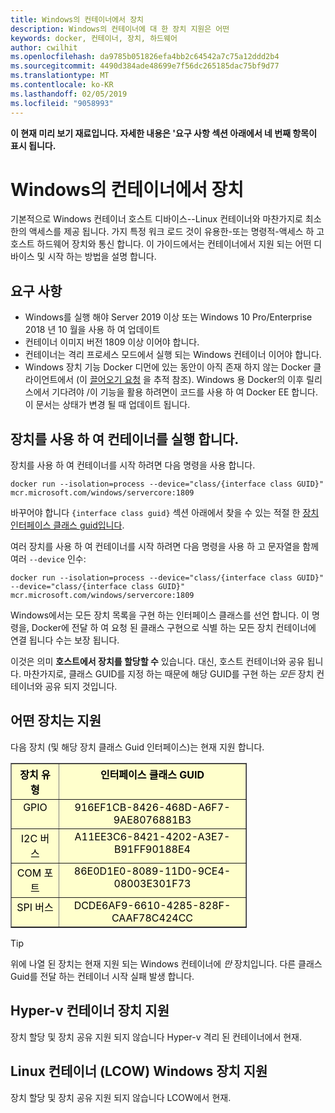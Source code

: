 ```yaml
---
title: Windows의 컨테이너에서 장치
description: Windows의 컨테이너에 대 한 장치 지원은 어떤
keywords: docker, 컨테이너, 장치, 하드웨어
author: cwilhit
ms.openlocfilehash: da9785b051826efa4bb2c64542a7c75a12ddd2b4
ms.sourcegitcommit: 4490d384ade48699e7f56dc265185dac75bf9d77
ms.translationtype: MT
ms.contentlocale: ko-KR
ms.lasthandoff: 02/05/2019
ms.locfileid: "9058993"
---
```

**이 현재 미리 보기 재료입니다. 자세한 내용은 '요구 사항 섹션 아래에서 네 번째 항목이 표시 됩니다.**

# <a name="devices-in-containers-on-windows"></a>Windows의 컨테이너에서 장치

기본적으로 Windows 컨테이너 호스트 디바이스--Linux 컨테이너와 마찬가지로 최소한의 액세스를 제공 됩니다. 가지 특정 워크 로드 것이 유용한-또는 명령적-액세스 하 고 호스트 하드웨어 장치와 통신 합니다. 이 가이드에서는 컨테이너에서 지원 되는 어떤 디바이스 및 시작 하는 방법을 설명 합니다.

## <a name="requirements"></a>요구 사항

- Windows를 실행 해야 Server 2019 이상 또는 Windows 10 Pro/Enterprise 2018 년 10 월을 사용 하 여 업데이트
- 컨테이너 이미지 버전 1809 이상 이어야 합니다.
- 컨테이너는 격리 프로세스 모드에서 실행 되는 Windows 컨테이너 이어야 합니다.
- Windows 장치 기능 Docker 디먼에 있는 동안이 아직 존재 하지 않는 Docker 클라이언트에서 (이 [끌어오기 요청](https://github.com/docker/cli/pull/1606) 을 추적 참조). Windows 용 Docker의 이후 릴리스에서 기다려야 /이 기능을 활용 하려면이 코드를 사용 하 여 Docker EE 합니다. 이 문서는 상태가 변경 될 때 업데이트 됩니다.

## <a name="run-a-container-with-a-device"></a>장치를 사용 하 여 컨테이너를 실행 합니다.

장치를 사용 하 여 컨테이너를 시작 하려면 다음 명령을 사용 합니다.

```shell
docker run --isolation=process --device="class/{interface class GUID}" mcr.microsoft.com/windows/servercore:1809
```

바꾸어야 합니다 `{interface class guid}` 섹션 아래에서 찾을 수 있는 적절 한 [장치 인터페이스 클래스 guid입니다](https://docs.microsoft.com/en-us/windows-hardware/drivers/install/overview-of-device-interface-classes).

여러 장치를 사용 하 여 컨테이너를 시작 하려면 다음 명령을 사용 하 고 문자열을 함께 여러 `--device` 인수:

```shell
docker run --isolation=process --device="class/{interface class GUID}" --device="class/{interface class GUID}" mcr.microsoft.com/windows/servercore:1809
```

Windows에서는 모든 장치 목록을 구현 하는 인터페이스 클래스를 선언 합니다. 이 명령을, Docker에 전달 하 여 요청 된 클래스 구현으로 식별 하는 모든 장치 컨테이너에 연결 됩니다 수는 보장 됩니다.

이것은 의미 **호스트에서 장치를 할당할 수** 있습니다. 대신, 호스트 컨테이너와 공유 됩니다. 마찬가지로, 클래스 GUID를 지정 하는 때문에 해당 GUID를 구현 하는 _모든_ 장치 컨테이너와 공유 되지 것입니다.

## <a name="what-devices-are-supported"></a>어떤 장치는 지원

다음 장치 (및 해당 장치 클래스 Guid 인터페이스)는 현재 지원 합니다.
  
<table border="1" style="background-color:FFFFCC;border-collapse:collapse;border:1px solid FFCC00;color:000000;width:75%" cellpadding="5" cellspacing="5">
<thead>
<tr valign="top">
<th><center>장치 유형</center></th>
<th><center>인터페이스 클래스 GUID</center></th>
</tr>
</thead>
<tbody>
<tr valign="top">
<td><center>GPIO</center></td>
<td><center>916EF1CB-8426-468D-A6F7-9AE8076881B3</center></td>
</tr>
<tr valign="top">
<td><center>I2C 버스</center></td>
<td><center>A11EE3C6-8421-4202-A3E7-B91FF90188E4</center></td>
</tr>
<tr valign="top">
<td><center>COM 포트</center></td>
<td><center>86E0D1E0-8089-11D0-9CE4-08003E301F73</center></td>
</tr>
<tr valign="top">
<td><center>SPI 버스</center></td>
<td><center>DCDE6AF9-6610-4285-828F-CAAF78C424CC</center></td>
</tr>
</tbody>
</table>

> [!TIP]
> 위에 나열 된 장치는 현재 지원 되는 Windows 컨테이너에 _만_ 장치입니다. 다른 클래스 Guid를 전달 하는 컨테이너 시작 실패 발생 합니다.

## <a name="hyper-v-container-device-support"></a>Hyper-v 컨테이너 장치 지원

장치 할당 및 장치 공유 지원 되지 않습니다 Hyper-v 격리 된 컨테이너에서 현재.

## <a name="linux-containers-on-windows-lcow-device-support"></a>Linux 컨테이너 (LCOW) Windows 장치 지원

장치 할당 및 장치 공유 지원 되지 않습니다 LCOW에서 현재.
